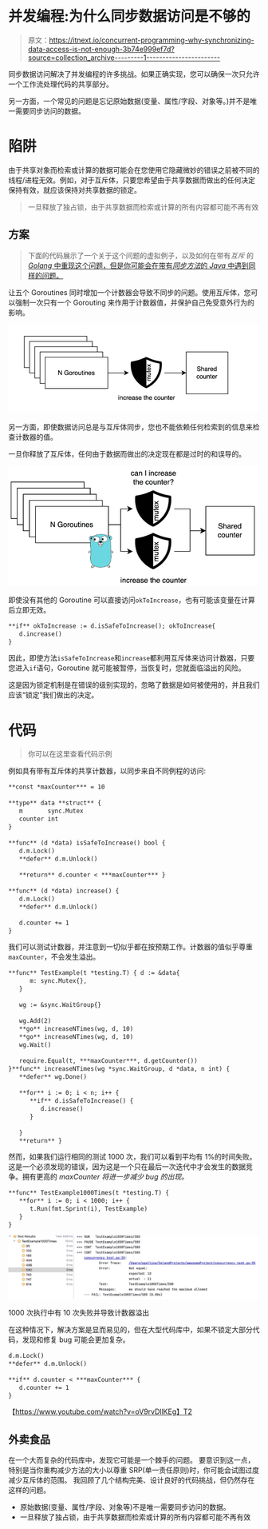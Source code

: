# 并发编程:为什么同步数据访问是不够的

> 原文：<https://itnext.io/concurrent-programming-why-synchronizing-data-access-is-not-enough-3b74e999ef7d?source=collection_archive---------1----------------------->

同步数据访问解决了并发编程的许多挑战。如果正确实现，您可以确保一次只允许一个工作流处理代码的共享部分。

另一方面，一个常见的问题是忘记原始数据(变量、属性/字段、对象等。)并不是唯一需要同步访问的数据。

# 陷阱

由于共享对象而检索或计算的数据可能会在您使用它隐藏微妙的错误之前被不同的线程/进程无效。例如，对于互斥体，只要您希望由于共享数据而做出的任何决定保持有效，就应该保持对共享数据的锁定。

> 一旦释放了独占锁，由于共享数据而检索或计算的所有内容都可能不再有效

## 方案

> 下面的代码展示了一个关于这个问题的虚拟例子，以及如何在带有*互斥* 的 [*Golang* 中重现这个问题，但是你可能会在带有*同步方法*的 *Java* 中遇到同样的问题。](https://gobyexample.com/mutexes)

让五个 Goroutines 同时增加一个计数器会导致不同步的问题。使用互斥体，您可以强制一次只有一个 Gorouting 来作用于计数器值，并保护自己免受意外行为的影响。

![](img/ad8059b8b7c56751601096852a18bb73.png)

另一方面，即使数据访问总是与互斥体同步，您也不能依赖任何检索到的信息来检查计数器的值。

一旦你释放了互斥体，任何由于数据而做出的决定现在都是过时的和误导的。

![](img/b853d9210bdaf148c83942ecac199ae6.png)

即使没有其他的 Goroutine 可以直接访问`okToIncrease`，也有可能该变量在计算后立即无效。

```
**if** okToIncrease := d.isSafeToIncrease(); okToIncrease{
   d.increase()
}
```

因此，即使方法`isSafeToIncrease`和`increase`都利用互斥体来访问计数器，只要您进入`if`语句，Goroutine 就可能被暂停，当恢复时，您就面临溢出的风险。

这是因为锁定机制是在错误的级别实现的，忽略了数据是如何被使用的，并且我们应该“锁定”我们做出的决定。

# 代码

> 你可以在这里查看代码示例

例如具有带有互斥体的共享计数器，以同步来自不同例程的访问:

```
**const *maxCounter*** = 10

**type** data **struct** {
   m       sync.Mutex
   counter int
}

**func** (d *data) isSafeToIncrease() bool {
   d.m.Lock()
   **defer** d.m.Unlock()

   **return** d.counter < ***maxCounter*** }

**func** (d *data) increase() {
   d.m.Lock()
   **defer** d.m.Unlock()

   d.counter += 1
}
```

我们可以测试计数器，并注意到一切似乎都在按预期工作。计数器的值似乎尊重`maxCounter`，不会发生溢出。

```
**func** TestExample(t *testing.T) { d := &data{
      m: sync.Mutex{},
   }

   wg := &sync.WaitGroup{}

   wg.Add(2)
   **go** increaseNTimes(wg, d, 10)
   **go** increaseNTimes(wg, d, 10)
   wg.Wait()

   require.Equal(t, ***maxCounter***, d.getCounter())
}**func** increaseNTimes(wg *sync.WaitGroup, d *data, n int) {
   **defer** wg.Done()

   **for** i := 0; i < n; i++ {
      **if** d.isSafeToIncrease() {
         d.increase()
      }

   }
   **return** }
```

然而，如果我们运行相同的测试 1000 次，我们可以看到平均有 1%的时间失败。这是一个必须发现的错误，因为这是一个只在最后一次迭代中才会发生的数据竞争。拥有更高的 *maxCounter 将进一步减少 bug 的出现。*

```
**func** TestExample1000Times(t *testing.T) {
   **for** i := 0; i < 1000; i++ {
      t.Run(fmt.Sprint(i), TestExample)
   }
}
```

![](img/c8d96a3813460d0250a9531f7fcccd71.png)

1000 次执行中有 10 次失败并导致计数器溢出

在这种情况下，解决方案是显而易见的，但在大型代码库中，如果不锁定大部分代码，发现和修复 bug 可能会更加复杂。

```
d.m.Lock()
**defer** d.m.Unlock()

**if** d.counter < ***maxCounter*** {
   d.counter += 1
}
```

【https://www.youtube.com/watch?v=oV9rvDllKEg】T2

## 外卖食品

在一个大而复杂的代码库中，发现它可能是一个棘手的问题。
要意识到这一点，特别是当你重构减少方法的大小以尊重 SRP(单一责任原则)时，你可能会试图过度减少互斥体的范围。
我回顾了几个结构完美、设计良好的代码挑战，但仍然存在这样的问题。

*   原始数据(变量、属性/字段、对象等)不是唯一需要同步访问的数据。
*   一旦释放了独占锁，由于共享数据而检索或计算的所有内容都可能不再有效
